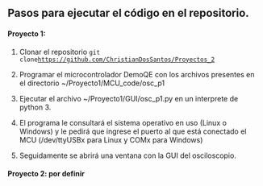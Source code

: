 ## Pasos para ejecutar el código en el repositorio.



#### **Proyecto 1:**

1. Clonar el repositorio `git clone`[`https://github.com/ChristianDosSantos/Proyectos_2`](https://github.com/ChristianDosSantos/Proyectos_2)

2. Programar el microcontrolador DemoQE con los archivos presentes en el directorio ~/Proyecto1/MCU\_code/osc\_p1
3. Ejecutar el archivo ~/Proyecto1/GUI/osc\_p1.py en un interprete de python 3.

4. El programa le consultará el sistema operativo en uso \(Linux o Windows\) y le pedirá que ingrese el puerto al que está conectado el MCU \(/dev/ttyUSBx para Linux y COMx para Windows\)

5. Seguidamente se abrirá una ventana con la GUI del osciloscopio.



#### Proyecto 2: por definir





